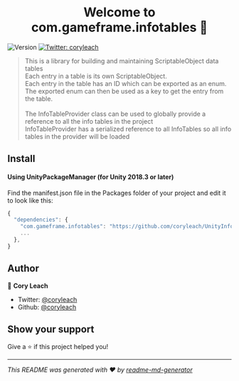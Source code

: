 <h1 align="center">Welcome to com.gameframe.infotables 👋</h1>
<p>
  <img alt="Version" src="https://img.shields.io/badge/version-1.0.9-blue.svg?cacheSeconds=2592000" />
  <a href="https://twitter.com/coryleach">
    <img alt="Twitter: coryleach" src="https://img.shields.io/twitter/follow/coryleach.svg?style=social" target="_blank" />
  </a>
</p>

> This is a library for building and maintaining ScriptableObject data tables</br>
> Each entry in a table is its own ScriptableObject.</br>
> Each entry in the table has an ID which can be exported as an enum. </br>
> The exported enum can then be used as a key to get the entry from the table. </br>
> </br>
> The InfoTableProvider class can be used to globally provide a reference to all the info tables in the project </br>
> InfoTableProvider has a serialized reference to all InfoTables so all info tables in the provider will be loaded </br>

## Install

#### Using UnityPackageManager (for Unity 2018.3 or later)

Find the manifest.json file in the Packages folder of your project and edit it to look like this:
```js
{
  "dependencies": {
    "com.gameframe.infotables": "https://github.com/coryleach/UnityInfoTables.git#1.0.9",
    ...
  },
}
```

## Author

👤 **Cory Leach**

* Twitter: [@coryleach](https://twitter.com/coryleach)
* Github: [@coryleach](https://github.com/coryleach)

## Show your support

Give a ⭐️ if this project helped you!

***
_This README was generated with ❤️ by [readme-md-generator](https://github.com/kefranabg/readme-md-generator)_
